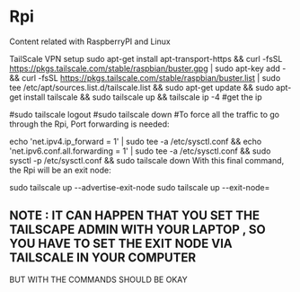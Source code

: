 # Rpi
Content related with RaspberryPI and Linux

TailScale VPN setup
sudo apt-get install apt-transport-https &&
curl -fsSL https://pkgs.tailscale.com/stable/raspbian/buster.gpg | sudo apt-key add - &&
curl -fsSL https://pkgs.tailscale.com/stable/raspbian/buster.list | sudo tee /etc/apt/sources.list.d/tailscale.list &&
sudo apt-get update &&
sudo apt-get install tailscale &&
sudo tailscale up &&
tailscale ip -4 #get the ip 

#sudo tailscale logout
#sudo tailscale down
#To force all the traffic to go through the Rpi, Port forwarding is needed:

echo 'net.ipv4.ip_forward = 1' | sudo tee -a /etc/sysctl.conf &&
echo 'net.ipv6.conf.all.forwarding = 1' | sudo tee -a /etc/sysctl.conf &&
sudo sysctl -p /etc/sysctl.conf &&
sudo tailscale down
With this final command, the Rpi will be an exit node:

sudo tailscale up --advertise-exit-node
sudo tailscale up --exit-node=<your-ip-address>

## NOTE : IT CAN HAPPEN THAT YOU SET THE TAILSCAPE ADMIN WITH YOUR LAPTOP , SO YOU HAVE TO SET THE EXIT NODE VIA TAILSCALE IN YOUR COMPUTER
  BUT WITH THE COMMANDS SHOULD BE OKAY
